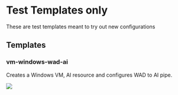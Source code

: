 # Test Templates only
These are test templates meant to try out new configurations



## Templates 

### vm-windows-wad-ai

Creates a Windows VM, AI resource and configures WAD to AI pipe.

<a href="https://portal.azure.com/#create/Microsoft.Template/uri/https%3A%2F%2Fraw.githubusercontent.com%2Fsbtron%2FAzureResourceManagerTemplates%2Fmaster%2FTest%2Fvm-windows-wad-ai%2Fvm-windows-wad-ai%2FTemplates%2FDeploymentTemplate.json" target="_blank">
    <img src="http://azuredeploy.net/deploybutton.png"/>
</a>

